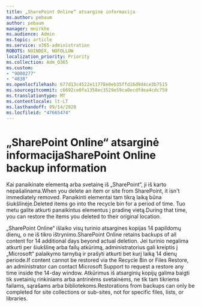 ```yaml
---
title: „SharePoint Online“ atsarginė informacija
ms.author: pebaum
author: pebaum
manager: mnirkhe
ms.audience: Admin
ms.topic: article
ms.service: o365-administration
ROBOTS: NOINDEX, NOFOLLOW
localization_priority: Priority
ms.collection: Adm_O365
ms.custom:
- "9000277"
- "4838"
ms.openlocfilehash: 677d13c4522e11778e0eb35ffd16d9d4ce3b7515
ms.sourcegitcommit: c6692ce0fa1358ec3529e59ca0ecdfdea4cdc759
ms.translationtype: MT
ms.contentlocale: lt-LT
ms.lasthandoff: 09/14/2020
ms.locfileid: "47665474"
---
```

# <a name="sharepoint-online-backup-information"></a><span data-ttu-id="e77ca-102">„SharePoint Online“ atsarginė informacija</span><span class="sxs-lookup"><span data-stu-id="e77ca-102">SharePoint Online backup information</span></span>

<span data-ttu-id="e77ca-103">Kai panaikinate elementą arba svetainę iš „SharePoint“, ji iš karto nepašalinama.</span><span class="sxs-lookup"><span data-stu-id="e77ca-103">When you delete an item or site from SharePoint, it isn't immediately removed.</span></span> <span data-ttu-id="e77ca-104">Panaikinti elementai tam tikrą laiką būna šiukšlinėje.</span><span class="sxs-lookup"><span data-stu-id="e77ca-104">Deleted items go into the recycle bin for a period of time.</span></span> <span data-ttu-id="e77ca-105">Tuo metu galite atkurti panaikintus elementus į pradinę vietą.</span><span class="sxs-lookup"><span data-stu-id="e77ca-105">During that time, you can restore the items you deleted to their original location.</span></span>

<span data-ttu-id="e77ca-106">„SharePoint Online“ išlaiko visų turinio atsargines kopijas 14 papildomų dienų, o ne iš tikro ištrynimo.</span><span class="sxs-lookup"><span data-stu-id="e77ca-106">SharePoint Online retains backups of all content for 14 additional days beyond actual deletion.</span></span> <span data-ttu-id="e77ca-107">Jei turinio negalima atkurti per šiukšlinę arba failų atkūrimą, administratorius gali kreiptis į „Microsoft“ palaikymo tarnybą ir prašyti atkurti bet kurį laiką 14 dienų periode.</span><span class="sxs-lookup"><span data-stu-id="e77ca-107">If content cannot be restored via the Recycle Bin or Files Restore, an administrator can contact Microsoft Support to request a restore any time inside the 14-day window.</span></span> <span data-ttu-id="e77ca-108">Atkūrimus iš atsarginių kopijų galima baigti tik svetainių rinkiniams arba antrinėms svetainėms, ne tik tam tikriems failams, sąrašams arba bibliotekoms.</span><span class="sxs-lookup"><span data-stu-id="e77ca-108">Restorations from backups can only be completed for site collections or sub-sites, not for specific files, lists, or libraries.</span></span>
